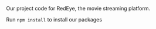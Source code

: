 Our project code for RedEye, the movie streaming platform.

Run `npm install` to install our packages
